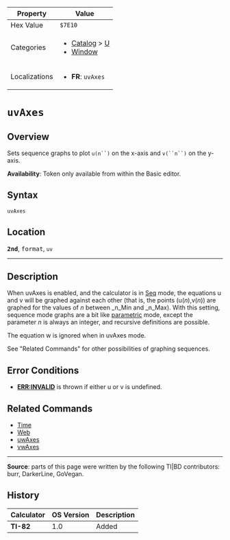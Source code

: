 | Property      | Value |
|---------------|-------|
| Hex Value     | `$7E10`|
| Categories    | <ul><li>[Catalog](<../categories/Catalog.md>) > [U](<../categories/Catalog.md#U>)</li><li>[Window](<../categories/Window.md>)</li></ul> |
| Localizations | <ul><li><b>FR</b>: `uvAxes`</li></ul> |

# `uvAxes`

## Overview
Sets sequence graphs to plot `u(n``)` on the x-axis and `v(``n``)` on the y-axis.


<b>Availability</b>: Token only available from within the Basic editor.

## Syntax
`uvAxes`

## Location
<tt><kbd><b>2nd</b></kbd></tt>, <kbd>format</kbd>, `uv`
<hr>

## Description

When uvAxes is enabled, and the calculator is in [Seq](seq-mode) mode, the equations u and v will be graphed against each other (that is, the points (u(_n_),v(_n_)) are graphed for the values of _n_ between _n_Min and _n_Max). With this setting, sequence mode graphs are a bit like [parametric](param) mode, except the parameter _n_ is always an integer, and recursive definitions are possible.

The equation w is ignored when in uvAxes mode.

See "Related Commands" for other possibilities of graphing sequences.

## Error Conditions

*   **[ERR:INVALID](errors#invalid)** is thrown if either u or v is undefined.

## Related Commands

*   [Time](Time.md)
*   [Web](Web.md)
*   [uwAxes](uwAxes.md)
*   [vwAxes](vwAxes.md)

* * *

**Source**: parts of this page were written by the following TI|BD contributors: burr, DarkerLine, GoVegan.

## History
| Calculator | OS Version | Description |
|------------|------------|-------------|
| <b>TI-82</b> | 1.0 | Added |


